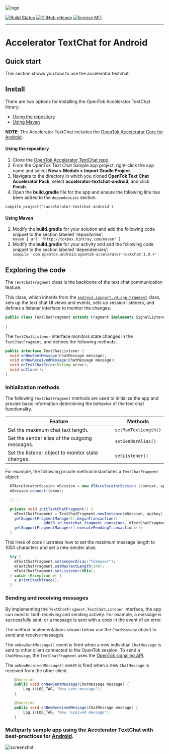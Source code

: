 ![logo](tokbox-logo.png)

[![Build Status](https://travis-ci.org/opentok/accelerator-textchat-android.svg?branch=master)](https://travis-ci.org/opentok/accelerator-textchat-android)
[![GitHub release](https://img.shields.io/github/release/opentok/accelerator-textchat-android.svg)](./README.md)
[![license MIT](https://img.shields.io/github/license/mashape/apistatus.svg)](./.github/LICENSE)

------

# Accelerator TextChat for Android<br/>

## Quick start

This section shows you how to use the accelerator textchat.

## Install

There are two options for installing the OpenTok Accelerator TextChat library:

  - [Using the repository](#using-the-repository)
  - [Using Maven](#using-maven)

**NOTE**: The Accelerator TextChat includes the [OpenTok Accelerator Core for Android](https://github.com/opentok/accelerator-core-android).

#### Using the repository

1. Clone the [OpenTok Accelerator TextChat repo](https://github.com/opentok/accelerator-textchat-android).
2. From the OpenTok Text Chat Sample app project, right-click the app name and select **New > Module > Import Gradle Project**.
3. Navigate to the directory in which you cloned **OpenTok Text Chat Accelerator Pack**, select **accelerator-textchat-android**, and click **Finish**.
4. Open the **build.gradle** file for the app and ensure the following line has been added to the `dependencies` section:
```
compile project(':accelerator-textchat-android')
```

#### Using Maven

<ol>

<li>Modify the <b>build.gradle</b> for your solution and add the following code snippet to the section labeled 'repositories’:

<code>
maven { url  "http://tokbox.bintray.com/maven" }
</code>

</li>

<li>Modify the <b>build.gradle</b> for your activity and add the following code snippet to the section labeled 'dependencies’:

<code>
compile 'com.opentok.android:opentok-accelerator-textchat:1.0.+'
</code>

</li>

</ol>

##  Exploring the code

The `TextChatFragment` class is the backbone of the text chat communication feature.

This class, which inherits from the [`android.support.v4.app.Fragment`](http://developer.android.com/intl/es/reference/android/support/v4/app/Fragment.html) class, sets up the text chat UI views and events, sets up session listeners, and defines a listener interface to monitor the changes.

```java
public class TextChatFragment extends Fragment implements SignalListener {
    . . .
}
```

The `TextChatListener` interface monitors state changes in the `TextChatFragment`, and defines the following methods:

```java
public interface TextChatListener {
  void onNewSentMessage(ChatMessage message);
  void onNewReceivedMessage(ChatMessage message);
  void onTextChatError(String error);
  void onClose();
}
```

### Initialization methods

The following `TextChatFragment` methods are used to initialize the app and provide basic information determining the behavior of the text chat functionality.

| Feature        | Methods  |
| ------------- | ------------- |
| Set the maximum chat text length.   | `setMaxTextLength()`  |
| Set the sender alias of the outgoing messages.  | `setSenderAlias()`  |
| Set the listener object to monitor state changes.   | `setListener()` |


For example, the following private method instantiates a `TextChatFragment` object:

```java
  OTAcceleratorSession mSession = new OTAcceleratorSession (context, apikey, sessionId);
  mSession.connect(token);

  //...

  private void initTextChatFragment() {
    mTextChatFragment = TextChatFragment.newInstance(mSession, apikey);
    getSupportFragmentManager().beginTransaction()
                .add(R.id.textchat_fragment_container, mTextChatFragment).commit();
    getSupportFragmentManager().executePendingTransactions();    
  }
```

This lines of code illustrates how to set the maximum message length to 1050 characters and set a new sender alias:

```java
  try {
    mTextChatFragment.setSenderAlias("Tokboxer");
    mTextChatFragment.setMaxTextLength(140);
    mTextChatFragment.setListener(this);
  } catch (Exception e) {
    e.printStackTrace();
  }
```

### Sending and receiving messages

By implementing the `TextChatFragment.TextChatListener` interface, the app can monitor both receiving and sending activity. For example, a message is successfully sent, or a message is sent with a code in the event of an error.

The method implementations shown below use the `ChatMessage` object to send and receive messages.

The `onNewSentMessage()` event is fired when a new individual `ChatMessage` is sent to other client connected to the OpenTok session. To send a `ChatMessage`, the `TextChatFragment` uses the [OpenTok signaling API](https://tokbox.com/developer/sdks/android/reference/com/opentok/android/Session.html#sendSignal(java.lang.String,%20java.lang.String)).

The `onNewReceivedMessage()` event is fired when a new `ChatMessage` is received from the other client.

```java
    @Override
    public void onNewSentMessage(ChatMessage message) {
        Log.i(LOG_TAG, "New sent message");
    }

    @Override
    public void onNewReceivedMessage(ChatMessage message) {
        Log.i(LOG_TAG, "New received message");
    }
```

### Multiparty sample app using the Accelerator TextChat with best-practices for [Android](https://github.com/opentok/accelerator-sample-apps-android).

![screenshot](screenshot.png)
